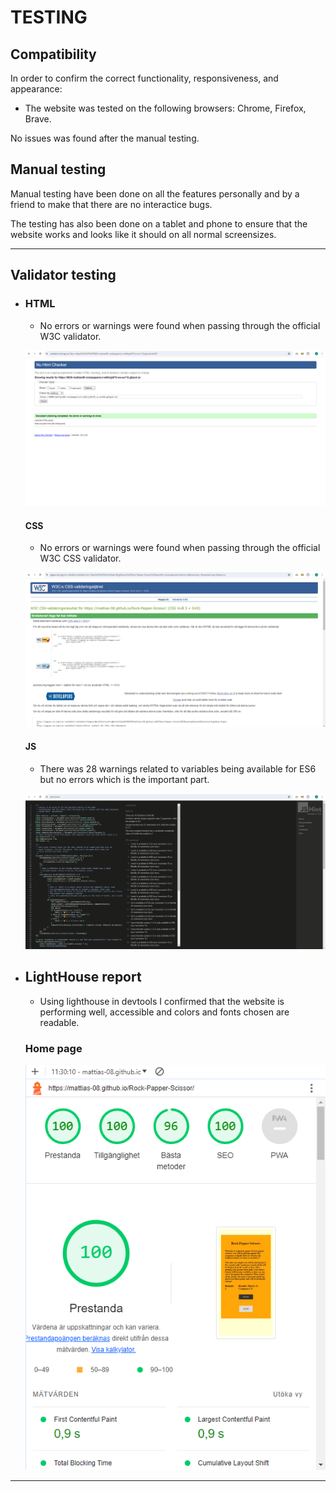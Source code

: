 # TESTING


## Compatibility

In order to confirm the correct functionality, responsiveness, and appearance:

+ The website was tested on the following browsers: Chrome, Firefox, Brave.

No issues was found after the manual testing.

## Manual testing

Manual testing have been done on all the features personally and by a friend to make that there are no interactice bugs.

The testing has also been done on a tablet and phone to ensure that the website works and looks like it should on all normal screensizes.

---
## Validator testing
+ ### HTML
    - No errors or warnings were found when passing through the official W3C validator.

    ![Home Page HTML Validator](documentation/validation_html_png.png)
    
  #### CSS
    - No errors or warnings were found when passing through the official W3C  CSS validator.

    ![Home page CSS Validator](documentation/validation_css_game.png)

    #### JS

    - There was 28 warnings related to variables being available for ES6 but no errors which is the important part.

    ![Home page JS Validator](documentation/validation_js_png.png)


+ ## LightHouse report

    - Using lighthouse in devtools I confirmed that the website is performing well, accessible and colors and fonts chosen are readable.
    
  ### Home page

  ![Home Page Lighthouse](documentation/validation_lighthouse_game.png)


---